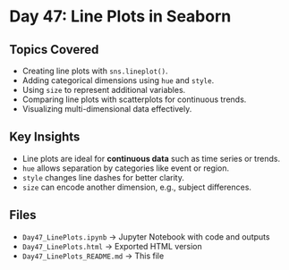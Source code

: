 #  Day 47: Line Plots in Seaborn

##  Topics Covered
- Creating line plots with `sns.lineplot()`.
- Adding categorical dimensions using `hue` and `style`.
- Using `size` to represent additional variables.
- Comparing line plots with scatterplots for continuous trends.
- Visualizing multi-dimensional data effectively.

##  Key Insights
- Line plots are ideal for **continuous data** such as time series or trends.
- `hue` allows separation by categories like event or region.
- `style` changes line dashes for better clarity.
- `size` can encode another dimension, e.g., subject differences.

##  Files
- `Day47_LinePlots.ipynb` → Jupyter Notebook with code and outputs  
- `Day47_LinePlots.html` → Exported HTML version  
- `Day47_LinePlots_README.md` → This file  

